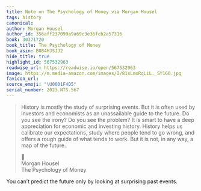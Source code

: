 ```yaml
---
title: Note on The Psychology of Money via Morgan Housel
tags: history
canonical:
author: Morgan Housel
author_id: 356aff237099a9a69c3e36fcb2a57316
book: 30371720
book_title: The Psychology of Money
book_asin: B084HJSJJ2
hide_title: true
highlight_id: 567532963
readwise_url: https://readwise.io/open/567532963
image: https://m.media-amazon.com/images/I/81sLmoRqLiL._SY160.jpg
favicon_url:
source_emoji: "\U0001F4D5"
serial_number: 2023.NTS.567
---
```

> History is mostly the study of surprising events. But it is often used by investors and economists as an unassailable guide to the future. Do you see the irony? Do you see the problem? It is smart to have a deep appreciation for economic and investing history. History helps us calibrate our expectations, study where people tend to go wrong, and offers a rough guide of what tends to work. But it is not, in any way, a map of the future.
> <div class="quoteback-footer"><div class="quoteback-avatar"><span class="mini-emoji"> 📕</span></div><div class="quoteback-metadata"><div class="metadata-inner"><span style="display:none">FROM:</span><div aria-label="Morgan Housel" class="quoteback-author"> Morgan Housel</div><div aria-label="The Psychology of Money" class="quoteback-title"> The Psychology of Money</div></div></div></div>

You can’t predict the future only by looking at surprising past events.